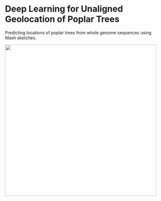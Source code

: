 # Deep Learning for Unaligned Geolocation of Poplar Trees
Predicting locations of poplar trees from whole genome sequences using Mash sketches.

<img src="https://github.com/owencqueen/MashPredict/blob/main/maps.png" width="500" height="500">
